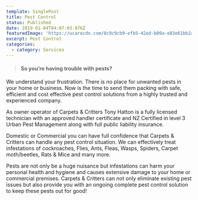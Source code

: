 ```yaml
---
template: SinglePost
title: Pest Control
status: Published
date: 2019-01-04T04:07:03.876Z
featuredImage: 'https://ucarecdn.com/8c9c9cb9-efb5-42ed-b09a-e83e61bb2ab3/'
excerpt: Pest Control
categories:
  - category: Services
---
```

> #### So you’re having trouble with pests?

We understand your frustration.  There is no place for unwanted pests in your home or business. Now is the time to send them packing with safe, efficient and cost effective pest control solutions from a highly trusted and experienced company.

As owner operator of Carpets & Critters Tony Hatton is a fully licensed technician with an approved handler certificate and NZ Certified in level 3 Urban Pest Management along with full public liability insurance.

Domestic or Commercial you can have full confidence that Carpets & Critters can handle any pest control situation. We can effectively treat infestations of cockroaches, Flies, Ants, Fleas, Wasps, Spiders, Carpet moth/beetles, Rats & Mice and many more.

Pests are not only be a huge nuisance but infestations can harm your personal health and hygiene and causes extensive damage to your home or commercial premises. Carpets & Critters can not only eliminate existing pest issues but also provide you with an ongoing complete pest control solution to keep these pests out for good!
